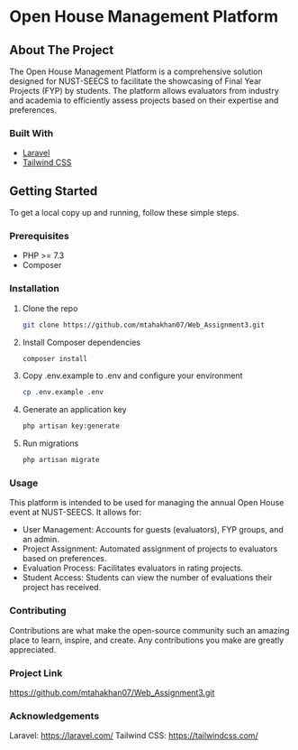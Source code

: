 # Open House Management Platform

## About The Project

The Open House Management Platform is a comprehensive solution designed for NUST-SEECS to facilitate the showcasing of Final Year Projects (FYP) by students. The platform allows evaluators from industry and academia to efficiently assess projects based on their expertise and preferences.

### Built With

- [Laravel](https://laravel.com/)
- [Tailwind CSS](https://tailwindcss.com/)


## Getting Started

To get a local copy up and running, follow these simple steps.

### Prerequisites

- PHP >= 7.3
- Composer

### Installation

1. Clone the repo
   ```sh
   git clone https://github.com/mtahakhan07/Web_Assignment3.git

2. Install Composer dependencies
   ```sh
   composer install

3. Copy .env.example to .env and configure your environment
   ```sh
   cp .env.example .env

4. Generate an application key
   ```sh
   php artisan key:generate

5. Run migrations
   ```sh
   php artisan migrate

### Usage
This platform is intended to be used for managing the annual Open House event at NUST-SEECS. It allows for:

- User Management: Accounts for guests (evaluators), FYP groups, and an admin.
- Project Assignment: Automated assignment of projects to evaluators based on preferences.
- Evaluation Process: Facilitates evaluators in rating projects.
- Student Access: Students can view the number of evaluations their project has received.


### Contributing
Contributions are what make the open-source community such an amazing place to learn, inspire, and create. Any contributions you make are greatly appreciated.

### Project Link
https://github.com/mtahakhan07/Web_Assignment3.git

### Acknowledgements
Laravel: https://laravel.com/
Tailwind CSS: https://tailwindcss.com/


